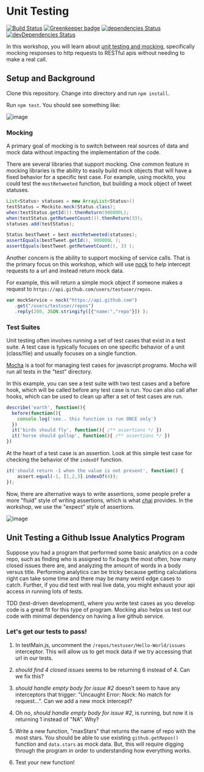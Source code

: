 # Unit Testing
[![Build Status](https://travis-ci.org/CSC-510/Mocking.svg?branch=master)](https://travis-ci.org/CSC-510/Mocking) 
[![Greenkeeper badge](https://badges.greenkeeper.io/CSC-510/Mocking.svg)](https://greenkeeper.io/)
[![dependencies Status](https://david-dm.org/CSC-510/Mocking/status.svg)](https://david-dm.org/CSC-510/Mocking)
[![devDependencies Status](https://david-dm.org/CSC-510/Mocking/dev-status.svg)](https://david-dm.org/CSC-510/Mocking?type=dev)

In this workshop, you will learn about [unit testing and mocking](https://docs.google.com/presentation/d/1g3Vle16u0NS5iLpKcliTwC5ZVrDwVXJ69xGwZVeASrI/edit#slide=id.g1802376e63_0_0), specifically mocking responses to http requests to RESTful apis without needing to make a real call.

## Setup and Background

Clone this repository. Change into directory and run `npm install`.

Run `npm test`. You should see something like:

![image](https://cloud.githubusercontent.com/assets/742934/18939521/dd0610e8-85ce-11e6-879a-30a52f7c0907.png)

### Mocking

A primary goal of mocking is to switch between real sources of data and mock data without impacting the implementation of the code. 

There are several libraries that support mocking. One common feature in mocking libraries is the ability to easily build mock objects that will have a fixed behavior for a specific test case. For example, using mockito, you could test the `mostRetweeted` function, but building a mock object of tweet statuses.

```java
List<Status> statuses = new ArrayList<Status>()
testStatus = Mockito.mock(Status.class);
when(testStatus.getId()).thenReturn(900000L);
when(testStatus.getRetweetCount()).thenReturn(33);
statuses.add(testStatus);

Status bestTweet = best.mostRetweeted(statuses);
assertEquals(bestTweet.getId(), 900000L );
assertEquals(bestTweet.getRetweetCount(), 33 );
```

Another concern is the ability to support mocking of service calls. That is the primary focus on this workshop, which will use 
[nock](https://github.com/node-nock/nock#use) to help intercept requests to a url and instead return mock data.

For example, this will return a simple mock object if someone makes a request to `https://api.github.com/users/testuser/repos`.

```javascript
var mockService = nock("https://api.github.com")
   .get("/users/testuser/repos")
   .reply(200, JSON.stringify([{"name:","repo"}]) );
```

### Test Suites

Unit testing often involves running a set of test cases that exist in a test suite. A test case is typically focuses on one specific behavior of a unit (class/file) and usually focuses on a single function.

[Mocha](https://mochajs.org/) is a tool for managing test cases for javascript programs. Mocha will run all tests in the "test" directory.

In this example, you can see a test suite with two test cases and a before hook, which will be called before any test case is run. You can also call after hooks, which can be used to clean up after a set of test cases are run.

```javascript
describe('earth', function(){
  before(function(){
    console.log('see.. this function is run ONCE only')
  })
  it('birds should fly', function(){ /** assertions */ })
  it('horse should gallop', function(){ /** assertions */ })
})
```

At the heart of a test case is an assertion. Look at this simple test case for checking the behavior of the `indexOf` function.

```javascript
it('should return -1 when the value is not present', function() {
    assert.equal(-1, [1,2,3].indexOf(4));
});
```

Now, there are alternative ways to write assertions, some people prefer a more "fluid" style of writing assertions, which is what [chai](http://chaijs.com/) provides. In the workshop, we use the "expect" style of assertions.

![image](https://cloud.githubusercontent.com/assets/742934/18939984/b0d08004-85d2-11e6-85f3-ea690f2c5145.png)

## Unit Testing a Github Issue Analytics Program

Suppose you had a program that performed some basic analytics on a code repo, such as finding who is assigned to fix bugs the most often, how many closed issues there are, and analyzing the amount of words in a body versus title.
Performing analytics can be tricky because getting calculations right can take some time and there may be many weird edge cases to catch. Further, if you did test with real live data, you might exhaust your api access in running lots of tests.

TDD (test-driven development), where you write test cases as you develop code is a great fit for this type of program. Mocking also helps us test our code with minimal dependency on having a live github service.

### Let's get our tests to pass!

1. In testMain.js, uncomment the `/repos/testuser/Hello-World/issues` interceptor. This will allow us to get mock data if we try accessing that url in our tests.

2. *should find 4 closed issues* seems to be returning 6 instead of 4. Can we fix this?

3. *should handle empty body for issue #2* doesn't seem to have any interceptors that trigger: "Uncaught Error: Nock: No match for request...". Can we add a new mock intercept?

4. Oh no, *should handle empty body for issue #2*, is running, but now it is returning 1 instead of "NA". Why?

5. Write a new function, "maxStars" that returns the name of repo with the most stars. You should be able to use existing `github.getRepos()` function and `data.stars` as mock data. But, this will require digging through the program in order to understanding how everything works.

6. Test your new function!
